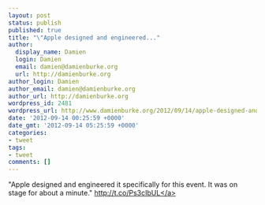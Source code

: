 ```yaml
---
layout: post
status: publish
published: true
title: "\"Apple designed and engineered..."
author:
  display_name: Damien
  login: Damien
  email: damien@damienburke.org
  url: http://damienburke.org
author_login: Damien
author_email: damien@damienburke.org
author_url: http://damienburke.org
wordpress_id: 2481
wordpress_url: http://www.damienburke.org/2012/09/14/apple-designed-and-engineered/
date: '2012-09-14 00:25:59 +0000'
date_gmt: '2012-09-14 05:25:59 +0000'
categories:
- tweet
tags:
- tweet
comments: []
---
```

<p>"Apple designed and engineered it specifically for this event. It was on stage for about a minute." <a href="http:&#47;&#47;t.co&#47;Ps3cIbUL" rel="nofollow">http:&#47;&#47;t.co&#47;Ps3cIbUL<&#47;a></p>
